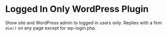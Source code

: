 Logged In Only WordPress Plugin
===============================
Show site and WordPress admin to logged in users only.
Replies with a firm `die()` on any page except for wp-login.php.


